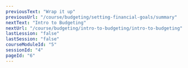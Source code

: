 ```yaml
---
previousText: "Wrap it up"
previousUrl: "/course/budgeting/setting-financial-goals/summary"
nextText: "Intro to Budgeting"
nextUrl: "/course/budgeting/intro-to-budgeting/intro-to-budgeting"
lastLession: "false"
lastSession: "false"
courseModuleId: "5"
sessionId: "4"
pageId: "6"
---
```



